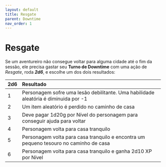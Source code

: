 ```yaml
---
layout: default
title: Resgate
parent: Downtime
nav_order: 1
---
```

# Resgate

Se um aventureiro não consegue voltar para alguma cidade até o fim da sessão, ele precisa gastar seu **Turno de Downtime** com uma ação de _Resgate_, roda ***2d6***, e escolhe um dos dois resultados:

| 2d6 | Resultado |
| :-- | :-- |
| 1 | Personagem sofre uma lesão debilitante. Uma habilidade aleatória é diminuida por -1 |
| 2 | Um item aleatório é perdido no caminho de casa |
| 3 | Deve pagar 1d20g por Nível do personagem para conseguir ajuda para voltar |
| 4 | Personagem volta para casa tranquilo |
| 5 | Personagem volta para casa tranquilo e encontra um pequeno tesouro no caminho de casa |
| 6 | Personagem volta para casa tranquilo e ganha 2d10 XP por Nível |
